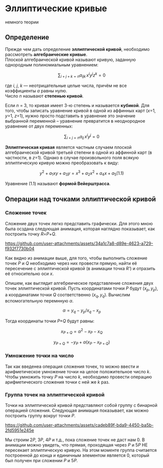 # Эллиптические кривые
немного теории

## Определение

Прежде чем дать определение **эллиптической кривой**, необходимо рассмотреть **алгебраические кривые**.  
Плоской алгебраической кривой называют кривую, заданную однородным полиномиальным уравнением:

$$
\sum_{i + j + k = n} a_{ijk} \, x^i y^j z^k = 0
$$

где *i*, *j*, *k* — неотрицательные целые числа, причём не все коэффициенты *a* равны нулю.  
Число *n* называют **степенью кривой**.

Если *n* = 3, то кривая имеет 3-ю степень и называется **кубикой**. Для того, чтобы записать уравнение кривой в одной из аффинных карт (*x*=1, *y*=1, *z*=1), нужно просто подставить в уравнение это значение выбранной переменной – уравнение превратится в неоднородное уравнение от двух переменных:

$$
\sum_{i + j = n} a_{ij} \, x^i y^j = 0
$$

**Эллиптическая кривая** является частным случаем плоской алгебраической кривой третьей степени в одной из аффинной карт (в частности, в *z*=1). Однако в случае произвольного поля всякую эллиптическую кривую можно преобразовать к виду:

$$
y^2+a_1xy+a_3y=x^3+a_2x^2+a_4x+a_5  (1.1)
$$

Уравнение (1.1) называют **формой Вейерштрасса**. 

## Операции над точками эллиптической кривой

### Сложение точек

Сложение двух точек легко представить графически. Для этого мною была осздана следующая анимация, которая наглядно показывает, как построить точку *R*=*P*+*Q*.

https://github.com/user-attachments/assets/34a1c7a8-d89e-4623-a729-f932f7730b04

Как видно из анимации выше, для того, чтобы выполнить сложение точек *P* и *Q* необходимо через них провести прямую, найти её пересечение с эллиптической кривой (в анимации точка *R'*) и отразить её относительно оси *x*.

Опишем, как выглядит алгебреическое представление сложения двух точек эллиптической кривой. Пусть координатами точки *P* будут $`(x_p, y_p)`$, а координатами точки *Q* соответственно $`(x_q, y_q)`$. Вычислим вспомогательную перемнную $`\alpha`$.

$$
\alpha = y_q - y_p / x_q - x_p
$$

Тогда координаты точки *P+Q* будут равны:

$$
x_{P+Q} = \alpha^2 - x_P - x_Q
$$

$$
y_{P+Q} = -y_P + \alpha (x_P - x_{P+Q})
$$

### Умножение точки на число

Так как введенеа операция сложения точек, то можно ввести и арифметическое умножение точки на целое положительное число *k*. Чтобы умножить точку *P* на число *k*, необходимо провести операцию арифметического сложения точки с ней же *k* раз.

### Группа точек на эллиптической кривой

Точки на эллиптической кривой представляют собой группу с бинарной операцией сложения.
Следующая анимация показывает, как можно построить группу вокруг точки *P*.

https://github.com/user-attachments/assets/cadeb89f-bda9-4450-ba5b-2fd5951e245e

Мы строим 2*P*, 3*P*, 4*P* и т.д., пока сложение точек не даст нам 0. В анимации можно увидеть, что прямая, проходящая через *P* и 5*P* НЕ пересекает эллиптическую кривую. На этом моменте группа считается построенной до конца и единичным элементом является 0, который был получен при сложении *P* и 5*P*.
